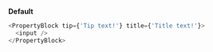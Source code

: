 **Default**

```js
<PropertyBlock tip={'Tip text!'} title={'Title text!'}>
  <input />
</PropertyBlock>
```
